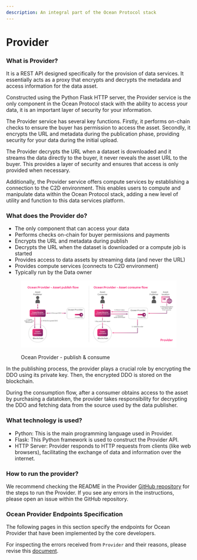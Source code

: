 ```yaml
---
description: An integral part of the Ocean Protocol stack
---
```


# Provider

### What is Provider?

It is a REST API designed specifically for the provision of data services. It essentially acts as a proxy that encrypts and decrypts the metadata and access information for the data asset.

Constructed using the Python Flask HTTP server, the Provider service is the only component in the Ocean Protocol stack with the ability to access your data, it is an important layer of security for your information.

The Provider service has several key functions. Firstly, it performs on-chain checks to ensure the buyer has permission to access the asset. Secondly, it encrypts the URL and metadata during the publication phase, providing security for your data during the initial upload.

The Provider decrypts the URL when a dataset is downloaded and it streams the data directly to the buyer, it never reveals the asset URL to the buyer. This provides a layer of security and ensures that access is only provided when necessary.

Additionally, the Provider service offers compute services by establishing a connection to the C2D environment. This enables users to compute and manipulate data within the Ocean Protocol stack, adding a new level of utility and function to this data services platform.

### What does the Provider do?

* The only component that can access your data
* Performs checks on-chain for buyer permissions and payments
* Encrypts the URL and metadata during publish
* Decrypts the URL when the dataset is downloaded or a compute job is started
* Provides access to data assets by streaming data (and never the URL)
* Provides compute services (connects to C2D environment)
* Typically run by the Data owner

<figure><img src="../../../.gitbook/assets/components/provider.png" alt=""><figcaption><p>Ocean Provider - publish &#x26; consume</p></figcaption></figure>

In the publishing process, the provider plays a crucial role by encrypting the DDO using its private key. Then, the encrypted DDO is stored on the blockchain.

During the consumption flow, after a consumer obtains access to the asset by purchasing a datatoken, the provider takes responsibility for decrypting the DDO and fetching data from the source used by the data publisher.

### What technology is used?

* Python: This is the main programming language used in Provider.
* Flask: This Python framework is used to construct the Provider API.
* HTTP Server: Provider responds to HTTP requests from clients (like web browsers), facilitating the exchange of data and information over the internet.

### How to run the provider?

We recommend checking the README in the Provider [GitHub repository](https://github.com/oceanprotocol/provider) for the steps to run the Provider. If you see any errors in the instructions, please open an issue within the GitHub repository.

### Ocean Provider Endpoints Specification

The following pages in this section specify the endpoints for Ocean Provider that have been implemented by the core developers.

For inspecting the errors received from `Provider` and their reasons, please revise this [document](https://github.com/oceanprotocol/provider/blob/main/ocean\_provider/routes/README.md).
